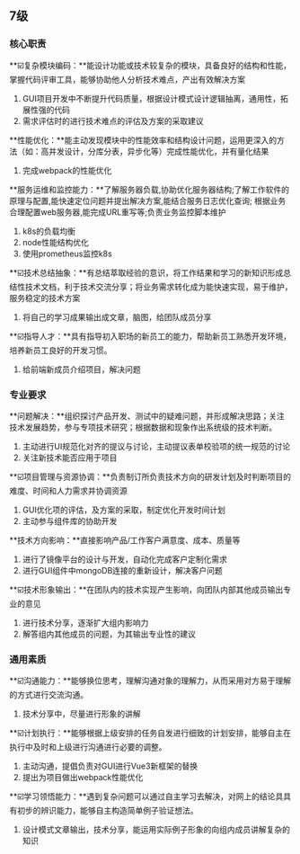 ## 7级

### 核心职责

**☑️复杂模块编码：**能设计功能或技术较复杂的模块，具备良好的结构和性能，掌握代码评审工具，能够协助他人分析技术难点，产出有效解决方案

1. GUI项目开发中不断提升代码质量，根据设计模式设计逻辑抽离，通用性，拓展性强的代码
2. 需求评估时的进行技术难点的评估及方案的采取建议

**性能优化：**能主动发现模块中的性能效率和结构设计问题，运用更深入的方法（如：高并发设计，分库分表，异步化等）完成性能优化，并有量化结果

1. 完成webpack的性能优化

**服务运维和监控能力：**了解服务器负载,协助优化服务器结构;了解工作软件的原理与配置,能快速定位问题并提出解决方案,能结合服务日志优化查询; 根据业务合理配置web服务器,能完成URL重写等;负责业务监控脚本维护

1. k8s的负载均衡
2. node性能结构优化
3. 使用prometheus监控k8s



**☑️技术总结抽象：**有总结萃取经验的意识，将工作结果和学习的新知识形成总结性技术文档，利于技术交流分享；将业务需求转化成为能快速实现，易于维护，服务稳定的技术方案

1. 将自己的学习成果输出成文章，脑图，给团队成员分享

**☑️指导人才：**具有指导初入职场的新员工的能力，帮助新员工熟悉开发环境，培养新员工良好的开发习惯。

1. 给前端新成员介绍项目，解决问题



### 专业要求

**问题解决：**组织探讨产品开发、测试中的疑难问题，并形成解决思路；关注技术发展趋势，参与专项技术研究；根据数据和现象作出系统级的技术判断。

1. 主动进行UI规范化对齐的提议与讨论，主动提议表单校验项的统一规范的讨论
2. 关注新技术能否应用于项目



**☑️项目管理与资源协调：**负责制订所负责技术方向的研发计划及时判断项目的难度、时间和人力需求并协调资源

1. GUI优化项的评估，及方案的采取，制定优化开发时间计划
2. 主动参与组件库的协助开发



**技术方向影响：**直接影响产品/工作客户满意度、成本、质量等

1. 进行了镜像平台的设计与开发，自动化完成客户定制化需求
2. 进行GUI组件中mongoDB连接的重新设计，解决客户问题

**☑️技术形象输出：**在团队内的技术实现产生影响，向团队内部其他成员输出专业的意见

1. 进行技术分享，逐渐扩大组内影响力
2. 解答组内其他成员的问题，为其输出专业性的建议



### 通用素质

**☑️沟通能力：**能够换位思考，理解沟通对象的理解力，从而采用对方易于理解的方式进行交流沟通。

1. 技术分享中，尽量进行形象的讲解

**☑️计划执行：**能够根据上级安排的任务自发进行细致的计划安排，能够自主在执行中及时和上级进行沟通进行必要的调整。

1. 主动沟通，提倡负责对GUI进行Vue3新框架的替换
2. 提出为项目做出webpack性能优化

**☑️学习领悟能力：**遇到复杂问题可以通过自主学习去解决，对网上的结论具具有初步的辨识能力，能够自主构造简单例子验证想法。

1. 设计模式文章输出，技术分享，能运用实际例子形象的向组内成员讲解复杂的知识

